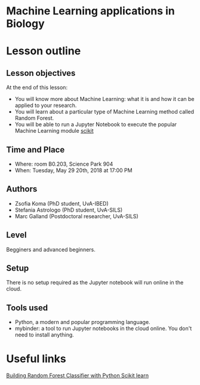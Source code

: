 # Machine Learning applications in Biology

# Lesson outline

## Lesson objectives
At the end of this lesson:
- You will know more about Machine Learning: what it is and how it can be applied to your research.
- You will learn about a particular type of Machine Learning method called Random Forest. 
- You will be able to run a Jupyter Notebook to execute the popular Machine Learning module [scikit](http://scikit-learn.org/stable/index.html)

## Time and Place
- Where: room B0.203, Science Park 904  
- When:  Tuesday, May 29 20th, 2018 at 17:00 PM

## Authors
- Zsofia Koma (PhD student, UvA-IBED)
- Stefania Astrologo (PhD student, UvA-SILS)
- Marc Galland (Postdoctoral researcher, UvA-SILS)

## Level
Begginers and advanced beginners.  

## Setup

There is no setup required as the Jupyter notebook will run online in the cloud. 

## Tools used
- Python, a modern and popular programming language. 
- mybinder: a tool to run Jupyter notebooks in the cloud online. You don't need to install anything.

# Useful links
[Building Random Forest Classifier with Python Scikit learn](https://dataaspirant.com/2017/06/26/random-forest-classifier-python-scikit-learn/)  
